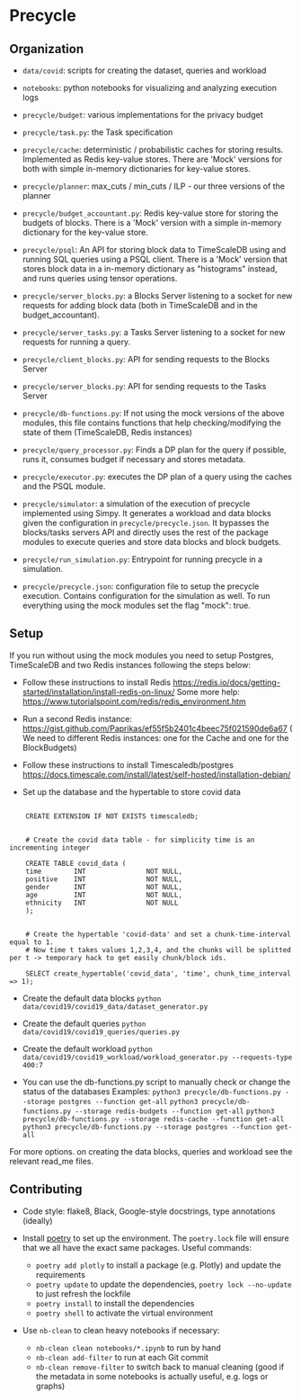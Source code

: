 # Precycle

## Organization

- `data/covid`: scripts for creating the dataset, queries and workload
- `notebooks`: python notebooks for visualizing and analyzing execution logs  

- `precycle/budget`: various implementations for the privacy budget
- `precycle/task.py`: the Task specification

- `precycle/cache`: deterministic / probabilistic caches for storing results. Implemented as Redis key-value stores. There are 'Mock' versions for both with simple in-memory dictionaries for key-value stores.
- `precycle/planner`: max_cuts / min_cuts / ILP - our three versions of the planner
- `precycle/budget_accountant.py`: Redis key-value store for storing the budgets of blocks. There is a 'Mock' version with a simple in-memory dictionary for the key-value store.
- `precycle/psql`: An API for storing block data to TimeScaleDB using and running SQL queries using a PSQL client.  There is a 'Mock' version that stores block data in a in-memory dictionary as "histograms" instead, and runs queries using tensor operations.

- `precycle/server_blocks.py`: a Blocks Server listening to a socket for new requests for adding block data (both in TimeScaleDB and in the budget_accountant).
- `precycle/server_tasks.py`: a Tasks Server listening to a socket for new requests for running a query.
- `precycle/client_blocks.py`: API for sending requests to the Blocks Server
- `precycle/server_blocks.py`: API for sending requests to the Tasks Server
- `precycle/db-functions.py`: If not using the mock versions of the above modules, this file contains functions that help checking/modifying the state of them (TimeScaleDB, Redis instances)

- `precycle/query_processor.py`: Finds a DP plan for the query if possible, runs it, consumes budget if necessary and stores metadata.
- `precycle/executor.py`: executes the DP plan of a query using the caches and the PSQL module.

- `precycle/simulator`: a simulation of the execution of precycle implemented using Simpy. It generates a workload and data blocks given the configuration in `precycle/precycle.json`. It bypasses the blocks/tasks servers API and directly uses the rest of the package modules to execute queries and store data blocks and block budgets.
- `precycle/run_simulation.py`: Entrypoint for running precycle in a simulation.

- `precycle/precycle.json`: configuration file to setup the precycle execution. Contains configuration for the simulation as well. 
To run everything using the mock modules set the flag "mock": true.


## Setup

If you run without using the mock modules you need to setup Postgres, TimeScaleDB and two Redis instances following the steps below:

- Follow these instructions to install Redis https://redis.io/docs/getting-started/installation/install-redis-on-linux/
    Some more help: https://www.tutorialspoint.com/redis/redis_environment.htm

- Run a second Redis instance: https://gist.github.com/Paprikas/ef55f5b2401c4beec75f021590de6a67
    ( We need to different Redis instances: one for the Cache and one for the BlockBudgets)
- Follow these instructions to install Timescaledb/postgres https://docs.timescale.com/install/latest/self-hosted/installation-debian/

- Set up the  database and the hypertable to store covid data
```    CREATE database covid;

    CREATE EXTENSION IF NOT EXISTS timescaledb;


    # Create the covid data table - for simplicity time is an incrementing integer

    CREATE TABLE covid_data (
    time        INT               NOT NULL,
    positive    INT               NOT NULL,
    gender      INT               NOT NULL,
    age         INT               NOT NULL,
    ethnicity   INT               NOT NULL
    );


    # Create the hypertable 'covid-data' and set a chunk-time-interval equal to 1.
    # Now time t takes values 1,2,3,4, and the chunks will be splitted per t -> temporary hack to get easily chunk/block ids.

    SELECT create_hypertable('covid_data', 'time', chunk_time_interval => 1);
```


- Create the default data blocks
```python data/covid19/covid19_data/dataset_generator.py```

- Create the default queries
```python data/covid19/covid19_queries/queries.py```

- Create the default workload
```python data/covid19/covid19_workload/workload_generator.py --requests-type 400:7```

- You can use the db-functions.py script to manually check or change the status of the databases
    Examples:
    ```python3 precycle/db-functions.py --storage postgres --function get-all```
    ```python3 precycle/db-functions.py --storage redis-budgets --function get-all```
    ```python3 precycle/db-functions.py --storage redis-cache --function get-all```
    ```python3 precycle/db-functions.py --storage postgres --function get-all```


For more options. on creating the data blocks, queries and workload see the relevant read_me files.
## Contributing


- Code style: flake8, Black, Google-style docstrings, type annotations (ideally)

- Install [poetry](https://python-poetry.org/) to set up the environment. The `poetry.lock` file will ensure that we all have the exact same packages. Useful commands:
    + `poetry add plotly` to install a package (e.g. Plotly) and update the requirements
    + `poetry update` to update the dependencies, `poetry lock --no-update` to just refresh the lockfile
    + `poetry install` to install the dependencies
    + `poetry shell` to activate the virtual environment

- Use `nb-clean` to clean heavy notebooks if necessary:
    + `nb-clean clean notebooks/*.ipynb` to run by hand
    + `nb-clean add-filter` to run at each Git commit
    + `nb-clean remove-filter` to switch back to manual cleaning (good if the metadata in some notebooks is actually useful, e.g. logs or graphs)
 
